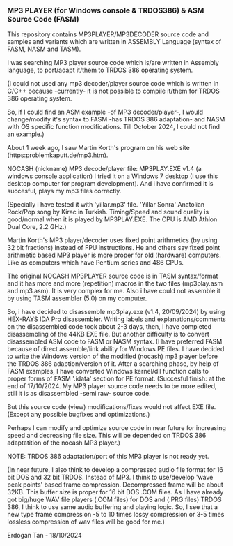 ### MP3 PLAYER (for Windows console & TRDOS386) & ASM Source Code (FASM) ###

This repository contains MP3PLAYER/MP3DECODER source code and samples and variants which are written in ASSEMBLY Language (syntax of FASM, NASM and TASM).

I was searching MP3 player source code which is/are written in Assembly language, to port/adapt it/them to TRDOS 386 operating system.

(I could not used any mp3 decoder/player source code which is written in C/C++ because -currently- it is not possible to compile it/them for TRDOS 386 operating system.

So, if I could find an ASM example -of MP3 decoder/player-, I would change/modify it's syntax to FASM -has TRDOS 386 adaptation- and NASM with OS specific function modifications. Till October 2024, I could not find an example.)

About 1 week ago, I saw Martin Korth's program on his web site (https:problemkaputt.de/mp3.htm).

NOCASH (nickname) MP3 decode/player file: MP3PLAY.EXE v1.4 (a windows console application)
I tried it on a Windows 7 desktop (I use this desktop computer for program development). And i have confirmed it is succesful, plays my mp3 files correctly.

(Specially i have tested it with 'yillar.mp3' file. 'Yillar Sonra' Anatolian Rock/Pop song by Kirac in Turkish. Timing/Speed and sound quality is good/normal when it is played by MP3PLAY.EXE. The CPU is AMD Athlon Dual Core, 2.2 GHz.)

Martin Korth's MP3 player/decoder uses fixed point arithmetics (by using 32 bit fractions) instead of FPU instructions.
He and others say fixed point arithmetic based MP3 player is more proper for old (hardware) computers. Like as computers which have Pentium series and 486 CPUs.

The original NOCASH MP3PLAYER source code is in TASM syntax/format and it has more and more (repetition) macros in the two files (mp3play.asm and mp3.asm).
It is very complex for me. Also i have could not assemble it by using TASM assembler (5.0) on my computer.

So, i have decided to disassemble mp3play.exe (v1.4, 20/09/2024) by using HEX-RAYS IDA Pro disassembler. Writing labels and explanations/comments on the disassembled code took about 2-3 days, then, I have completed disassembling of the 44KB EXE file.
But another difficulty is to convert disassembled ASM code to FASM or NASM syntax. (I have preferred FASM because of direct assemble/link ability for Windows PE files.
I have decided to write the Windows version of the modified (nocash) mp3 player before the TRDOS 386 adaption/version of it.
After a searching phase, by help of FASM examples, I have converted Windows kernel/dll function calls to proper forms of FASM '.idata' section for PE format.
(Succesful finish: at the end of 17/10/2024. My MP3 player source code needs to be more edited, still it is as disassembled -semi raw- source code. 

But this source code (view) modifications/fixes would not affect EXE file. (Except any possible bugfixes and optimizations.) 

Perhaps I can modify and optimize source code in near future for increasing speed and decreasing file size. This will be depended on TRDOS 386 adaptatition of the nocash MP3 player.)

NOTE: TRDOS 386 adaptation/port of this MP3 player is not ready yet.

(In near future, I also think to develop a compressed audio file format for 16 bit DOS and 32 bit TRDOS. Instead of MP3.
I think to use/develop 'wave peak points' based frame compression. Decompressed frame will be about 32KB. This buffer size is proper for 16 bit DOS .COM files.
As I have already got big/huge WAV file players (.COM files) for DOS and (.PRG files) TRDOS 386, I think to use same audio buffering and playing logic. So, I see that a new type frame compression -5 to 10 times lossy compression or 3-5 times lossless compression of wav files will be good for me.)
       
Erdogan Tan - 18/10/2024
